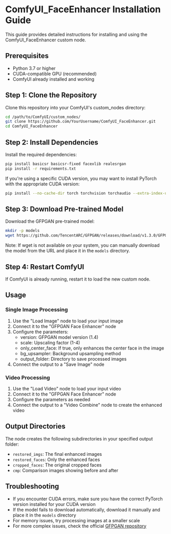 # ComfyUI_FaceEnhancer Installation Guide

This guide provides detailed instructions for installing and using the ComfyUI_FaceEnhancer custom node.

## Prerequisites

- Python 3.7 or higher
- CUDA-compatible GPU (recommended)
- ComfyUI already installed and working

## Step 1: Clone the Repository

Clone this repository into your ComfyUI's custom_nodes directory:

```bash
cd /path/to/ComfyUI/custom_nodes/
git clone https://github.com/YourUsername/ComfyUI_FaceEnhancer.git
cd ComfyUI_FaceEnhancer
```

## Step 2: Install Dependencies

Install the required dependencies:

```bash
pip install basicsr basicsr-fixed facexlib realesrgan
pip install -r requirements.txt
```

If you're using a specific CUDA version, you may want to install PyTorch with the appropriate CUDA version:

```bash
pip install --no-cache-dir torch torchvision torchaudio --extra-index-url https://download.pytorch.org/whl/cu121
```

## Step 3: Download Pre-trained Model

Download the GFPGAN pre-trained model:

```bash
mkdir -p models
wget https://github.com/TencentARC/GFPGAN/releases/download/v1.3.0/GFPGANv1.4.pth -P models/
```

Note: If wget is not available on your system, you can manually download the model from the URL and place it in the `models` directory.

## Step 4: Restart ComfyUI

If ComfyUI is already running, restart it to load the new custom node.

## Usage

### Single Image Processing

1. Use the "Load Image" node to load your input image
2. Connect it to the "GFPGAN Face Enhancer" node
3. Configure the parameters:
   - version: GFPGAN model version (1.4)
   - scale: Upscaling factor (1-4)
   - only_center_face: If true, only enhances the center face in the image
   - bg_upsampler: Background upsampling method
   - output_folder: Directory to save processed images
4. Connect the output to a "Save Image" node

### Video Processing

1. Use the "Load Video" node to load your input video
2. Connect it to the "GFPGAN Face Enhancer" node
3. Configure the parameters as needed
4. Connect the output to a "Video Combine" node to create the enhanced video

## Output Directories

The node creates the following subdirectories in your specified output folder:

- `restored_imgs`: The final enhanced images
- `restored_faces`: Only the enhanced faces
- `cropped_faces`: The original cropped faces
- `cmp`: Comparison images showing before and after

## Troubleshooting

- If you encounter CUDA errors, make sure you have the correct PyTorch version installed for your CUDA version
- If the model fails to download automatically, download it manually and place it in the `models` directory
- For memory issues, try processing images at a smaller scale
- For more complex issues, check the official [GFPGAN repository](https://github.com/TencentARC/GFPGAN) 
